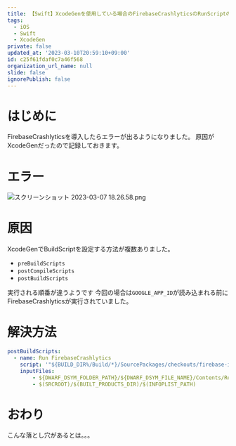 ```yaml
---
title: 【Swift】XcodeGenを使用している場合のFirebaseCrashlyticsのRunScriptの設定
tags:
  - iOS
  - Swift
  - XcodeGen
private: false
updated_at: '2023-03-10T20:59:10+09:00'
id: c25f61fdaf0c7a46f568
organization_url_name: null
slide: false
ignorePublish: false
---
```

# はじめに
FirebaseCrashlyticsを導入したらエラーが出るようになりました。
原因がXcodeGenだったので記録しておきます。

# エラー
![スクリーンショット 2023-03-07 18.26.58.png](https://qiita-image-store.s3.ap-northeast-1.amazonaws.com/0/1745371/0b60b811-ef12-9524-94f3-4a8da21f1494.png)

# 原因
XcodeGenでBuildScriptを設定する方法が複数ありました。
- `preBuildScripts`
- `postCompileScripts`
- `postBuildScripts`

実行される順番が違うようです
今回の場合は`GOOGLE_APP_ID`が読み込まれる前にFirebaseCrashlyticsが実行されていました。

# 解決方法
```project.yml
postBuildScripts:
  - name: Run FirebaseCrashlytics
    script: '"${BUILD_DIR%/Build/*}/SourcePackages/checkouts/firebase-ios-sdk/Crashlytics/run"'
    inputFiles:
        - ${DWARF_DSYM_FOLDER_PATH}/${DWARF_DSYM_FILE_NAME}/Contents/Resources/DWARF/${TARGET_NAME}
        - $(SRCROOT)/$(BUILT_PRODUCTS_DIR)/$(INFOPLIST_PATH)
```

# おわり
こんな落とし穴があるとは。。。
